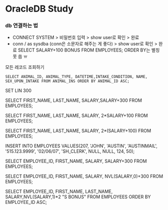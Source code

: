 # OracleDB Study

### db 연결하는 법
- CONNECT SYSTEM > 비밀번호 입력 > show user로 확인 > 완료
- conn / as sysdba (conn은 소문자로 해주는 게 좋다) > show user로 확인 > 완료
SELECT SALARY+100 BONUS  FROM EMPLOYEES;
ORDER BY는 별칭 못 씀 ㅠ

모든 레코드 조회하기
```mysql
SELECT ANIMAL_ID, ANIMAL_TYPE, DATETIME,INTAKE_CONDITION, NAME, SEX_UPON_INTAKE FROM ANIMAL_INS ORDER BY ANIMAL_ID ASC;
```

SET LIN 300

SELECT FIRST_NAME, LAST_NAME, SALARY,SALARY+300 FROM EMPLOYEES;

SELECT FIRST_NAME, LAST_NAME, SALARY, 2*SALARY+100 FROM EMPLOYEES;

SELECT FIRST_NAME, LAST_NAME, SALARY, 2*(SALARY+100) FROM EMPLOYEES;

INSERT INTO EMPLOYEES VALUES(207, 'JOHN', 'AUSTIN', 'AUSTINMAIL', '515.123.9999', '02/06/07', 'SH_CLERK', NULL, NULL, 124, 50);

SELECT EMPLOYEE_ID, FIRST_NAME, SALARY, SALARY+300 FROM EMPLOYEES;

SELECT EMPLOYEE_ID, FIRST_NAME, SALARY, NVL(SALARY,0)+300 FROM EMPLOYEES;

SELECT EMPLOYEE_ID, FIRST_NAME, LAST_NAME, SALARY,NVL(SALARY,1)*2 "S BONUS" FROM EMPLOYEES ORDER BY EMPLOYEE_ID ASC;

